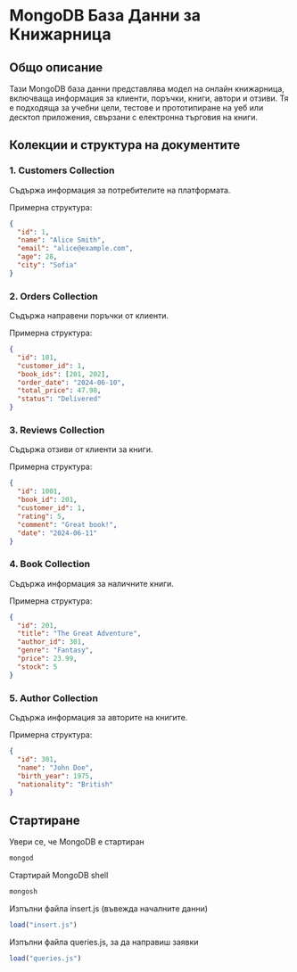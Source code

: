 # MongoDB База Данни за Книжарница

## Общо описание

Тази MongoDB база данни представлява модел на онлайн книжарница, включваща информация за клиенти, поръчки, книги, автори и отзиви. Тя е подходяща за учебни цели, тестове и прототипиране на уеб или десктоп приложения, свързани с електронна търговия на книги.

## Колекции и структура на документите

### 1. Customers Collection

Съдържа информация за потребителите на платформата.

Примерна структура:
```json
{
  "id": 1,
  "name": "Alice Smith",
  "email": "alice@example.com",
  "age": 28,
  "city": "Sofia"
}
```

### 2. Orders Collection
Съдържа направени поръчки от клиенти.

Примерна структура:

```json
{
  "id": 101,
  "customer_id": 1,
  "book_ids": [201, 202],
  "order_date": "2024-06-10",
  "total_price": 47.98,
  "status": "Delivered"
}
```

### 3. Reviews Collection
Съдържа отзиви от клиенти за книги.

Примерна структура:

```json
{
  "id": 1001,
  "book_id": 201,
  "customer_id": 1,
  "rating": 5,
  "comment": "Great book!",
  "date": "2024-06-11"
}
```

### 4. Book Collection
Съдържа информация за наличните книги.

Примерна структура:

```json
{
  "id": 201,
  "title": "The Great Adventure",
  "author_id": 301,
  "genre": "Fantasy",
  "price": 23.99,
  "stock": 5
}
```

### 5. Author Collection
Съдържа информация за авторите на книгите.

Примерна структура:

```json
{
  "id": 301,
  "name": "John Doe",
  "birth_year": 1975,
  "nationality": "British"
}
```

## Стартиране
Увери се, че MongoDB е стартиран
```bash
mongod
```

Стартирай MongoDB shell
```bash
mongosh
```

Изпълни файла insert.js (въвежда началните данни)
```javascript
load("insert.js")
```

Изпълни файла queries.js, за да направиш заявки
```javascript
load("queries.js")
```